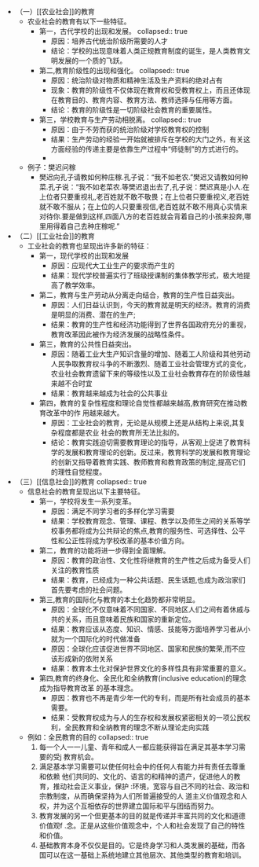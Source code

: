 - （一）[[农业社会]]的教育
	- 农业社会的教育有以下一些特征。
		- 第一，古代学校的出现和发展。
		  collapsed:: true
			- 原因：培养古代统治阶级所需要的人才
			- 结论：学校的出现意味着人类正规教育制度的诞生，是人类教育文明发展的一个质的飞跃。
		- 第二,教育阶级性的出现和强化。
		  collapsed:: true
			- 原因：统治阶级对物质和精神生活及生产资料的绝对占有
			- 现象：教育的阶级性不仅体现在教育权和受教育权上，而且还体现在教育目的、教育内容、教育方法、教师选择与任用等方面。
			- 结论：教育的阶级性是一切阶级社会教育的重要属性。
		- 第三，学校教育与生产劳动相脱离。
		  collapsed:: true
			- 原因：由于不劳而获的统治阶级对学校教育权的控制
			- 结果：生产劳动的经验一开始就被排斥在学校的大门之外，有关这方面经验的传递主要是依靠生产过程中“师徒制”的方式进行的。
			-
	- 例子：樊迟问稼
		- 樊迟向孔子请教如何种庄稼.孔子说：“我不如老农.”樊迟又请教如何种菜.孔子说：“我不如老菜农.等樊迟退出去了,孔子说：樊迟真是小人.在上位者只要重视礼,老百姓就不敢不敬畏；在上位者只要重视义,老百姓就不敢不服从；在上位的人只要重视信,老百姓就不敢不用真心实情来对待你.要是做到这样,四面八方的老百姓就会背着自己的小孩来投奔,哪里用得着自己去种庄稼呢.”
- （二）[[工业社会]]的教育
	- 工业社会的教育也呈现出许多新的特征：
		- 第一，现代学校的出现和发展
			- 原因：应现代大工业生产的要求而产生的
			- 结果：现代学校普遍实行了班级授课制的集体教学形式，极大地提高了教学效率。
		- 第二，教育与生产劳动从分离走向结合，教育的生产性日益突出。
			- 原因：人们日益认识到，今天的教育就是明天的经济。教育的消费是明显的消费、潜在的生产;
			- 结果：教育的生产性和经济功能得到了世界各国政府充分的重视，教育改革因此被作为经济发展的战略性条件。
		- 第三，教育的公共性日益突出。
			- 原因：随着工业大生产知识含量的增加、随着工人阶级和其他劳动人民争取教育权斗争的不断激烈、随着工业社会管理方式的变化，农业社会教育遗留下来的等级性以及工业社会教育存在的阶级性越来越不合时宜
			- 结果：教育越来越成为社会的公共事业
		- 第四，教育的复杂性程度和理论自觉性都越来越高,教育研究在推动教育改革中的作
		  用越来越大。
			- 原因：工业社会的教育，无论是从规模上还是从结构上来说,其复杂程度都是农业
			  社会的教育所无法比拟的。
			- 结论：教育实践迫切需要教育理论的指导，从客观上促进了教育科学的发展和教育理论的创新。反过来，教育科学的发展和教育理论的创新又指导着教育实践、教师教育和教育政策的制定,提高它们的理性自觉程度。
- （三）[[信息社会]]的教育
  collapsed:: true
	- 信息社会的教育呈现出以下主要特征。
		- 第一，学校将发生一系列变革。
			- 原因：满足不同学习者的多样化学习需要
			- 结果：学校教育观念、管理、课程、教学以及师生之间的关系等学校事务都将成为公共辩论的焦点,教育的服务性、可选择性、公平性和公正性将成为学校改革的基本价值方向。
		- 第二，教育的功能将进一步得到全面理解。
			- 原因：教育的政治性、文化性将继教育的生产性之后成为备受人们关注的教育性质
			- 结果：教育，已经成为一种公共话题、民生话题,也成为政治家们首先要考虑的社会问题。
		- 第三,教育的国际化与教育的本土化趋势都非常明显。
			- 原因：全球化不仅意味着不同国家、不同地区人们之间有着休戚与共的关系，而且意味着民族和国家的重新定位。
			- 结果：教育应该从态度、知识、情感、技能等方面培养学习者从小就为一个国际化的时代做准备
			- 原因：全球化应该促进世界不同地区、国家和民族的繁荣,而不应该形成新的依附关系
			- 结果：教育本土化对保护世界文化的多样性具有非常重要的意义。
		- 第四,教育的终身化、全民化和全纳教育(inclusive education)的理念成为指导教育改革
		  的基本理念。
			- 原因：教育也不再是青少年一代的专利，而是所有社会成员的基本需要。
			- 结果：受教育权成为与人的生存权和发展权紧密相关的一项公民权利，全民教育和全纳教育的理念不断从理论走向实践
	- 例如：全民教育的目的
	  collapsed:: true
	  1. 每一个人一一儿童、青年和成人一都应能获得旨在满足其基本学习需要的受j
	  教育机会。
	  2. 满足基本学习需要可以使任何社会中的任何人有能力并有责任去尊重和依赖
	  他们共同的、文化的、语言的和精神的遗产，促进他人的教育，推动社会正义事业，保护
	  :环境，宽容与自己不同的社会、政治和宗教制度，从而确保坚持为人们所普遍接受的人
	  道主义价值观念和人权，并为这个互相依存的世界建立国际和平与团结而努力。
	  3. 教育发展的另一个但更基本的目的就是传递并丰富共同的文化和道德价值观f
	  .念。正是从这些价值观念中，个人和社会发现了自己的特性和价值。
	  4. 基础教育本身不仅仅是目的。它是终身学习和人类发展的基础，而各国可以在这一基础上系统地建立其他层次、其他类型的教育和培训。